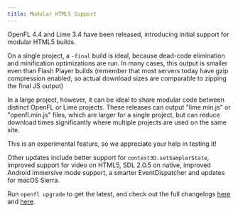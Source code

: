 ```yaml
---
title: Modular HTML5 Support
---
```


OpenFL 4.4 and Lime 3.4 have been released, introducing initial support for modular HTML5 builds.

On a single project, a `-final` build is ideal, because dead-code elimination and minification optimizations are run. In many cases, this output is smaller even than Flash Player builds (remember that most servers today have gzip compression enabled, so actual download sizes are comparable to zipping the final JS output)

In a large project, however, it can be ideal to share modular code between distinct OpenFL or Lime projects. These releases can output "lime.min.js" or "openfl.min.js" files, which are larger for a single project, but can reduce download times significantly where multiple projects are used on the same site.

This is an experimental feature, so we appreciate your help in testing it!

Other updates include better support for `context3D.setSamplerState`, improved support for video on HTML5, SDL 2.0.5 on native, improved Android immersive mode support, a smarter EventDispatcher and updates for macOS Sierra.

Run `openfl upgrade` to get the latest, and check out the full changelogs [here](https://github.com/openfl/openfl/blob/develop/CHANGELOG.md) and [here](https://github.com/openfl/lime/blob/develop/CHANGELOG.md).